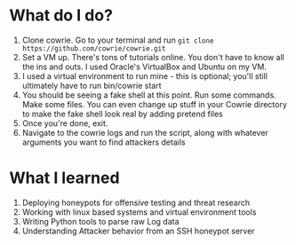 # What do I do?
1) Clone cowrie. Go to your terminal and run `git clone https://github.com/cowrie/cowrie.git`
2) Set a VM up. There's tons of tutorials online. You don't have to know all the ins and outs. I used Oracle's VirtualBox and Ubuntu on my VM.
3) I used a virtual environment to run mine - this is optional; you'll still ultimately have to run bin/cowrie start
4) You should be seeing a fake shell at this point. Run some commands. Make some files. You can even change up stuff in your Cowrie directory to make the fake shell look real by adding pretend files
5) Once you're done, exit.
6) Navigate to the cowrie logs and run the script, along with whatever arguments you want to find attackers details

# What I learned
1) Deploying honeypots for offensive testing and threat research
2) Working with linux based systems and virtual environment tools
3) Writing Python tools to parse raw Log data
4) Understanding Attacker behavior from an SSH honeypot server
   
